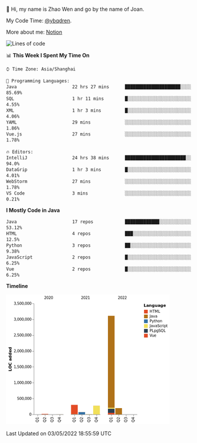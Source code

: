 :wave: Hi, my name is Zhao Wen and go by the name of Joan.

My Code Time: [@ybqdren](https://wakatime.com/@ybqdren).

More about me: [Notion](https://ybqdren.notion.site/ybqdren/Wen-Zhao-Java-03c1dd267cf5427c908cc5a01541717e)


<!--START_SECTION:waka-->
![Lines of code](https://img.shields.io/badge/From%20Hello%20World%20I%27ve%20Written-4%20Million%20lines%20of%20code-blue)

📊 **This Week I Spent My Time On** 

```text
⌚︎ Time Zone: Asia/Shanghai

💬 Programming Languages: 
Java                     22 hrs 27 mins      █████████████████████░░░░   85.69% 
SQL                      1 hr 11 mins        █░░░░░░░░░░░░░░░░░░░░░░░░   4.55% 
XML                      1 hr 3 mins         █░░░░░░░░░░░░░░░░░░░░░░░░   4.06% 
YAML                     29 mins             ░░░░░░░░░░░░░░░░░░░░░░░░░   1.86% 
Vue.js                   27 mins             ░░░░░░░░░░░░░░░░░░░░░░░░░   1.78%

🔥 Editors: 
IntelliJ                 24 hrs 38 mins      ███████████████████████░░   94.0% 
DataGrip                 1 hr 3 mins         █░░░░░░░░░░░░░░░░░░░░░░░░   4.01% 
WebStorm                 27 mins             ░░░░░░░░░░░░░░░░░░░░░░░░░   1.78% 
VS Code                  3 mins              ░░░░░░░░░░░░░░░░░░░░░░░░░   0.21%

```

**I Mostly Code in Java** 

```text
Java                     17 repos            █████████████░░░░░░░░░░░░   53.12% 
HTML                     4 repos             ███░░░░░░░░░░░░░░░░░░░░░░   12.5% 
Python                   3 repos             ██░░░░░░░░░░░░░░░░░░░░░░░   9.38% 
JavaScript               2 repos             █░░░░░░░░░░░░░░░░░░░░░░░░   6.25% 
Vue                      2 repos             █░░░░░░░░░░░░░░░░░░░░░░░░   6.25%

```


**Timeline**

![Chart not found](https://raw.githubusercontent.com/ybqdren/ybqdren/main/charts/bar_graph.png) 


 Last Updated on 03/05/2022 18:55:59 UTC
<!--END_SECTION:waka-->

